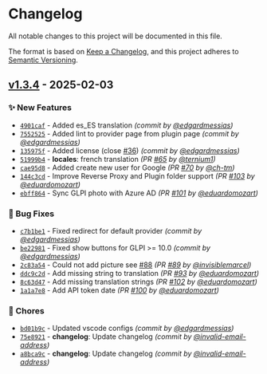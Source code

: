 # Changelog
All notable changes to this project will be documented in this file.

The format is based on [Keep a Changelog](https://keepachangelog.com/en/1.0.0/),
and this project adheres to [Semantic Versioning](https://semver.org/spec/v2.0.0.html).

## [v1.3.4] - 2025-02-03
### :sparkles: New Features
- [`4901caf`](https://github.com/eduardomozart/glpi-singlesignon/commit/4901cafe3c5d3eb0f7f41e93bff4a50912c166ae) - Added es_ES translation *(commit by [@edgardmessias](https://github.com/edgardmessias))*
- [`7552525`](https://github.com/eduardomozart/glpi-singlesignon/commit/755252547056d650a3e5a4c394c2b6af865e4ede) - Added lint to provider page from plugin page *(commit by [@edgardmessias](https://github.com/edgardmessias))*
- [`135975f`](https://github.com/eduardomozart/glpi-singlesignon/commit/135975fa192032871d5bbb10e13d300a05884506) - Added license (close [#36](https://github.com/eduardomozart/glpi-singlesignon/pull/36)) *(commit by [@edgardmessias](https://github.com/edgardmessias))*
- [`51999b4`](https://github.com/eduardomozart/glpi-singlesignon/commit/51999b40dfe7fafa9473755820acdd60cdc808fe) - **locales**: french translation *(PR [#65](https://github.com/eduardomozart/glpi-singlesignon/pull/65) by [@ternium1](https://github.com/ternium1))*
- [`cae95d8`](https://github.com/eduardomozart/glpi-singlesignon/commit/cae95d8a43c9c375368c10b46c640926b690e5df) - Added create new user for Google *(PR [#70](https://github.com/eduardomozart/glpi-singlesignon/pull/70) by [@ch-tm](https://github.com/ch-tm))*
- [`144c3cd`](https://github.com/eduardomozart/glpi-singlesignon/commit/144c3cdc9c4d7915c64b21e8b64f56c522b40d90) - Improve Reverse Proxy and Plugin folder support *(PR [#103](https://github.com/eduardomozart/glpi-singlesignon/pull/103) by [@eduardomozart](https://github.com/eduardomozart))*
- [`ebff864`](https://github.com/eduardomozart/glpi-singlesignon/commit/ebff8646f933038ad94969cc1a424135381f9f9f) - Sync GLPI photo with Azure AD *(PR [#101](https://github.com/eduardomozart/glpi-singlesignon/pull/101) by [@eduardomozart](https://github.com/eduardomozart))*

### :bug: Bug Fixes
- [`c7b1be1`](https://github.com/eduardomozart/glpi-singlesignon/commit/c7b1be17b3c2d80c6df31d334d3c7d3de1214a74) - Fixed redirect for default provider *(commit by [@edgardmessias](https://github.com/edgardmessias))*
- [`be22981`](https://github.com/eduardomozart/glpi-singlesignon/commit/be229815a7f026e40903c588dc1c1eb3d7fef972) - Fixed show buttons for GLPI >= 10.0 *(commit by [@edgardmessias](https://github.com/edgardmessias))*
- [`2c83a54`](https://github.com/eduardomozart/glpi-singlesignon/commit/2c83a54f013e596d28b7d52beb56145d2555f4b0) - Could not add picture see [#88](https://github.com/eduardomozart/glpi-singlesignon/pull/88) *(PR [#89](https://github.com/eduardomozart/glpi-singlesignon/pull/89) by [@invisiblemarcel](https://github.com/invisiblemarcel))*
- [`ddc9c2d`](https://github.com/eduardomozart/glpi-singlesignon/commit/ddc9c2ddc1a3dd7fe1f76c44c844b1d3e690c9d7) - Add missing string to translation *(PR [#93](https://github.com/eduardomozart/glpi-singlesignon/pull/93) by [@eduardomozart](https://github.com/eduardomozart))*
- [`8c63d47`](https://github.com/eduardomozart/glpi-singlesignon/commit/8c63d47f64f5ab190b39ce39ecf0743ad5d23e05) - Add missing translation strings *(PR [#102](https://github.com/eduardomozart/glpi-singlesignon/pull/102) by [@eduardomozart](https://github.com/eduardomozart))*
- [`1a1a7e8`](https://github.com/eduardomozart/glpi-singlesignon/commit/1a1a7e8c7a4f8786bfdbc275b09efeae63cf3cc1) - Add API token date *(PR [#100](https://github.com/eduardomozart/glpi-singlesignon/pull/100) by [@eduardomozart](https://github.com/eduardomozart))*

### :wrench: Chores
- [`bd01b9c`](https://github.com/eduardomozart/glpi-singlesignon/commit/bd01b9c045b7dec749f51ccd608e0badbdd22fe7) - Updated vscode configs *(commit by [@edgardmessias](https://github.com/edgardmessias))*
- [`75e8921`](https://github.com/eduardomozart/glpi-singlesignon/commit/75e892101e8c7930fb9b2767872f5bc222395b1e) - **changelog**: Update changelog *(commit by [@invalid-email-address](https://github.com/invalid-email-address))*
- [`a8bca9c`](https://github.com/eduardomozart/glpi-singlesignon/commit/a8bca9c753b7b0d2b780a0045febeca6da7208fc) - **changelog**: Update changelog *(commit by [@invalid-email-address](https://github.com/invalid-email-address))*

[v1.3.4]: https://github.com/eduardomozart/glpi-singlesignon/compare/v1.3.3...v1.3.4
